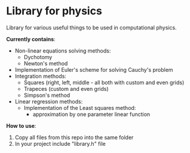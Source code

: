 # Library for physics
Library for various useful things to be used in computational physics.

**Currently contains**:
* Non-linear equations solving methods:
  * Dychotomy
  * Newton's method
* Implementation of Euler's scheme for solving Cauchy's problem
* Integration methods:
  * Squares (right, left, middle - all both with custom and even grids)
  * Trapeces (custom and even grids)
  * Simpson's method
* Linear regression methods:
  * Implementation of the Least squares method:
    * approximation by one parameter linear function
    
**How to use**:
1) Copy all files from this repo into the same folder
2) In your project include "library.h" file
  
